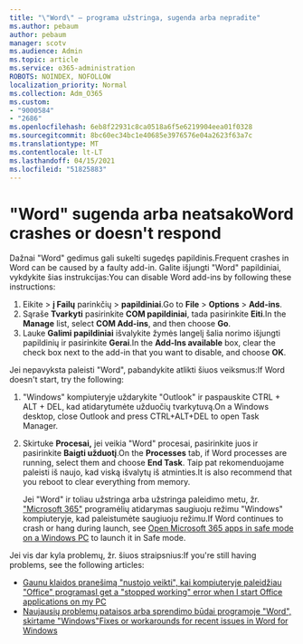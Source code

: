 ```yaml
---
title: "\"Word\" – programa užstringa, sugenda arba nepradite"
ms.author: pebaum
author: pebaum
manager: scotv
ms.audience: Admin
ms.topic: article
ms.service: o365-administration
ROBOTS: NOINDEX, NOFOLLOW
localization_priority: Normal
ms.collection: Adm_O365
ms.custom:
- "9000584"
- "2686"
ms.openlocfilehash: 6eb8f22931c8ca0518a6f5e6219904eea01f0328
ms.sourcegitcommit: 8bc60ec34bc1e40685e3976576e04a2623f63a7c
ms.translationtype: MT
ms.contentlocale: lt-LT
ms.lasthandoff: 04/15/2021
ms.locfileid: "51825883"
---
```

# <a name="word-crashes-or-doesnt-respond"></a><span data-ttu-id="565fc-102">"Word" sugenda arba neatsako</span><span class="sxs-lookup"><span data-stu-id="565fc-102">Word crashes or doesn't respond</span></span>

<span data-ttu-id="565fc-103">Dažnai "Word" gedimus gali sukelti sugedęs papildinis.</span><span class="sxs-lookup"><span data-stu-id="565fc-103">Frequent crashes in Word can be caused by a faulty add-in.</span></span> <span data-ttu-id="565fc-104">Galite išjungti "Word" papildiniai, vykdykite šias instrukcijas:</span><span class="sxs-lookup"><span data-stu-id="565fc-104">You can disable Word add-ins by following these instructions:</span></span>

1. <span data-ttu-id="565fc-105">Eikite   >  **į Failų** parinkčių  >  **papildiniai**.</span><span class="sxs-lookup"><span data-stu-id="565fc-105">Go to **File** > **Options** > **Add-ins**.</span></span>
2. <span data-ttu-id="565fc-106">Sąraše **Tvarkyti** pasirinkite **COM papildiniai**, tada pasirinkite **Eiti**.</span><span class="sxs-lookup"><span data-stu-id="565fc-106">In the **Manage** list, select **COM Add-ins**, and then choose **Go**.</span></span>
3. <span data-ttu-id="565fc-107">Lauke **Galimi papildiniai** išvalykite žymės langelį šalia norimo išjungti papildinių ir pasirinkite **Gerai**.</span><span class="sxs-lookup"><span data-stu-id="565fc-107">In the **Add-Ins available** box, clear the check box next to the add-in that you want to disable, and choose **OK**.</span></span>

<span data-ttu-id="565fc-108">Jei nepavyksta paleisti "Word", pabandykite atlikti šiuos veiksmus:</span><span class="sxs-lookup"><span data-stu-id="565fc-108">If Word doesn't start, try the following:</span></span>

1.   <span data-ttu-id="565fc-109">"Windows" kompiuteryje uždarykite "Outlook" ir paspauskite CTRL + ALT + DEL, kad atidarytumėte užduočių tvarkytuvą.</span><span class="sxs-lookup"><span data-stu-id="565fc-109">On a Windows desktop, close Outlook and press CTRL+ALT+DEL to open Task Manager.</span></span> 
2. <span data-ttu-id="565fc-110">Skirtuke **Procesai,** jei veikia "Word" procesai, pasirinkite juos ir pasirinkite **Baigti užduotį**.</span><span class="sxs-lookup"><span data-stu-id="565fc-110">On the **Processes** tab, if Word processes are running, select them and choose **End Task**.</span></span> <span data-ttu-id="565fc-111">Taip pat rekomenduojame paleisti iš naujo, kad viską išvalytų iš atminties.</span><span class="sxs-lookup"><span data-stu-id="565fc-111">It is also recommend that you reboot to clear everything from memory.</span></span>

    <span data-ttu-id="565fc-112">Jei "Word" ir toliau užstringa arba užstringa paleidimo metu, žr. ["Microsoft 365"](https://support.office.com/article/Open-Office-apps-in-safe-mode-on-a-Windows-PC-dedf944a-5f4b-4afb-a453-528af4f7ac72) programėlių atidarymas saugiuoju režimu "Windows" kompiuteryje, kad paleistumėte saugiuoju režimu.</span><span class="sxs-lookup"><span data-stu-id="565fc-112">If Word continues to crash or hang during launch, see [Open Microsoft 365 apps in safe mode on a Windows PC](https://support.office.com/article/Open-Office-apps-in-safe-mode-on-a-Windows-PC-dedf944a-5f4b-4afb-a453-528af4f7ac72) to launch it in Safe mode.</span></span>

<span data-ttu-id="565fc-113">Jei vis dar kyla problemų, žr. šiuos straipsnius:</span><span class="sxs-lookup"><span data-stu-id="565fc-113">If you're still having problems, see the following articles:</span></span> 
- [<span data-ttu-id="565fc-114">Gaunu klaidos pranešimą "nustojo veikti", kai kompiuteryje paleidžiau "Office" programas</span><span class="sxs-lookup"><span data-stu-id="565fc-114">I get a "stopped working" error when I start Office applications on my PC</span></span>](https://support.office.com/article/52bd7985-4e99-4a35-84c8-2d9b8301a2fa)
- [<span data-ttu-id="565fc-115">Naujausių problemų pataisos arba sprendimo būdai programoje "Word", skirtame "Windows"</span><span class="sxs-lookup"><span data-stu-id="565fc-115">Fixes or workarounds for recent issues in Word for Windows</span></span>](https://support.office.com/article/bf6bf17c-2807-4871-83ce-e337ae8f0b86)